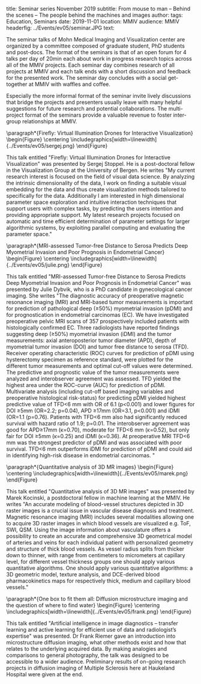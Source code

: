 title: Seminar series November 2019
subtitle: From mouse to man – Behind the scenes – The people behind the machines and images
author: 
tags: Education, Seminars
date: 2019-11-01
location: MMIV
audience: MMIV
headerfig: ../Events/ev05/seminar.JPG
text:

The seminar talks of Mohn Medical Imaging and Visualization center are organized by a committee composed of graduate student, PhD students and post-docs. The format of the seminars is that of an open forum for 4 talks per day of 20min each about work in progress research topics across all of the MMIV projects. Each seminar day combines research of all projects at MMIV and each talk ends with a short discussion and feedback for the presented work. The seminar day concludes with a social get-together at MMIV with waffles and coffee.

Especially the more informal format of the seminar invite lively discussions that bridge the projects and presenters usually leave with many helpful suggestions for future research and potential collaborations. The multi-project format of the seminars provide a valuable revenue to foster inter-group relationships at MMIV.

\paragraph*{Firefly: Virtual Illumination Drones for Interactive Visualization}
\begin{Figure}
    \centering
	\includegraphics[width=\linewidth]{../Events/ev05/sergej.png}
\end{Figure}

This talk entitled "Firefly: Virtual Illumination Drones for Interactive Visualization" was presented by Sergej Stoppel. He is a post-doctoral fellow in the Visualization Group at the University of Bergen. He writes "My current research interest is focused on the field of visual data science. By analyzing the intrinsic dimensionality of the data, I work on finding a suitable visual embedding for the data and thus create visualization methods tailored to specifically for the data. Additionally I am interested in high dimensional parameter space exploration and intuitive interaction techniques that support users with complex tasks, by predicting the users intention and providing appropriate support. My latest research projects focused on automatic and time efficient determination of parameter settings for larger algorithmic systems, by exploiting parallel computing and evaluating the parameter space."

\paragraph*{MRI-assessed Tumor-free Distance to Serosa Predicts Deep Myometrial Invasion and Poor Prognosis in Endometrial Cancer}
\begin{Figure}
    \centering
	\includegraphics[width=\linewidth]{../Events/ev05/julie.png}
\end{Figure}

This talk entitled "MRI-assessed Tumor-free Distance to Serosa Predicts Deep Myometrial Invasion and Poor Prognosis in Endometrial Cancer" was presented by Julie Dybvik, who is a PhD candidate in gynecological cancer imaging. She writes "The diagnostic accuracy of preoperative magnetic resonance imaging (MRI) and MRI-based tumor measurements is important for prediction of pathological deep ($\geq$50%) myometrial invasion (pDMI) and for prognostication in endometrial carcinomas (EC). We have investigated preoperative pelvic MRI scans of 357 prospectively included patients with histologically confirmed EC. Three radiologists have reported findings suggesting deep ($\geq$50%) myometrial invasion (iDMI) and the tumor measurements:  axial anteroposterior tumor diameter (APD), depth of myometrial tumor invasion (DOI) and tumor free distance to serosa (TFD). Receiver operating characteristic (ROC) curves for prediction of pDMI using hysterectomy specimen as reference standard, were plotted for the different tumor measurements and optimal cut-off values were determined. The predictive and prognostic value of the tumor measurements were analyzed and interobserver agreement was assessed. TFD yielded the highest area under the ROC-curve (AUC) for prediction of pDMI. Multivariate analysis (including cut-off based imaging variables and preoperative histological risk-status) for predicting pDMI yielded highest predictive value of TFD<6 mm with OR of 6.1 (p<0.001) and lower figures for DOI ≥5mm (OR=2.2; p=0.04), APD $\geq$17mm (OR=3.1, p<0.001) and iDMI (OR=1.1 (p=0.76). Patients with TFD<6 mm also had significantly reduced survival with hazard ratio of 1.9; p=0.01. The interobserver agreement was good for APD$\geq$17mm (κ=0.70), moderate for TFD<6 mm (κ=0.52), but only fair for DOI $\geq$5mm  (κ=0.25) and iDMI (κ=0.36).  At preoperative MRI TFD<6 mm was the strongest predictor of pDMI and was associated with poor survival. TFD<6 mm outperforms iDMI for prediction of pDMI and could aid in identifying high-risk disease in endometrial carcinomas. "

\paragraph*{Quantitative analysis of 3D MR images}
\begin{Figure}
    \centering
	\includegraphics[width=\linewidth]{../Events/ev05/marek.png}
\end{Figure}

This talk entitled "Quantitative analysis of 3D MR images" was presented by Marek Kocinski, a postdoctoral fellow in machine learning at the MMIV. He writes "An accurate modeling of blood-vessel structures depicted in 3D raster images is a crucial issue in vascular disease diagnosis and treatment. Magnetic resonance imaging (MRI) includes several modalities allowing one to acquire 3D raster images in which blood vessels are visualized e.g. ToF, SWI, QSM. Using the image information about vasculature offers a possibility to create an accurate and comprehensive 3D geometrical model of arteries and veins for each individual patient with personalized geometry and structure of thick blood vessels. As vessel radius splits from thicker down to thinner, with range from centimeters to micrometers at capillary level, for different vessel thickness groups one should apply various quantitative algorithms. One should apply various quantitative algorithms: a 3D geometric model, texture analysis, and DCE-derived blood pharmacokinetics maps for respectively thick, medium and capillary blood vessels."

\paragraph*{One box to fit them all: Diffusion microstructure imaging and the question of where to find water}
\begin{Figure}
    \centering
	\includegraphics[width=\linewidth]{../Events/ev05/frank.png}
\end{Figure}

This talk entitled "Artificial intelligence in image diagnostics – transfer learning and active learning for efficient use of data and radiologist’s expertise" was presented. Dr Frank Riemer gave an introduction into microstructure diffusion imaging, what other methods exist and how that relates to the underlying acquired data. By making analogies and comparisons to general photography, the talk was designed to be accessible to a wider audience. Preliminary results of on-going research projects in diffusion imaging of Multiple Sclerosis here at Haukeland Hospital were given at the end. 

